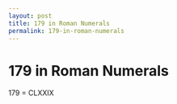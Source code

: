 ```yaml
---
layout: post
title: 179 in Roman Numerals
permalink: 179-in-roman-numerals
---
```


# 179 in Roman Numerals

179 = CLXXIX
